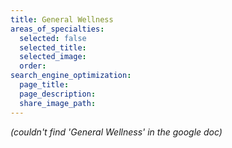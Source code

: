 ```yaml
---
title: General Wellness
areas_of_specialties:
  selected: false
  selected_title: 
  selected_image:
  order:
search_engine_optimization:
  page_title:
  page_description:
  share_image_path:
---
```


*(couldn't find 'General Wellness' in the google doc)*